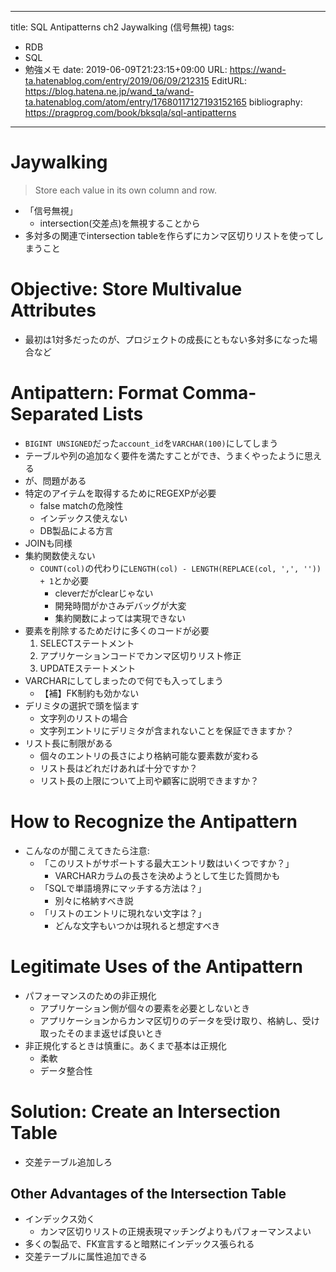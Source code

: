 ---
title: SQL Antipatterns ch2 Jaywalking (信号無視)
tags:
- RDB
- SQL
- 勉強メモ
date: 2019-06-09T21:23:15+09:00
URL: https://wand-ta.hatenablog.com/entry/2019/06/09/212315
EditURL: https://blog.hatena.ne.jp/wand_ta/wand-ta.hatenablog.com/atom/entry/17680117127193152165
bibliography: https://pragprog.com/book/bksqla/sql-antipatterns
-------------------------------------

# Jaywalking

> Store each value in its own column and row.


- 「信号無視」
    - intersection(交差点)を無視することから
- 多対多の関連でintersection tableを作らずにカンマ区切りリストを使ってしまうこと


# Objective: Store Multivalue Attributes

- 最初は1対多だったのが、プロジェクトの成長にともない多対多になった場合など

# Antipattern: Format Comma-Separated Lists

- `BIGINT UNSIGNED`だった`account_id`を`VARCHAR(100)`にしてしまう
- テーブルや列の追加なく要件を満たすことができ、うまくやったように思える
- が、問題がある
- 特定のアイテムを取得するためにREGEXPが必要
    - false matchの危険性
    - インデックス使えない
    - DB製品による方言
- JOINも同様
- 集約関数使えない
    - `COUNT(col)`の代わりに`LENGTH(col) - LENGTH(REPLACE(col, ',', '')) + 1`とか必要
        - cleverだがclearじゃない
        - 開発時間がかさみデバッグが大変
        - 集約関数によっては実現できない
- 要素を削除するためだけに多くのコードが必要
    1. SELECTステートメント
    1. アプリケーションコードでカンマ区切りリスト修正
    1. UPDATEステートメント
- VARCHARにしてしまったので何でも入ってしまう
    - 【補】FK制約も効かない
- デリミタの選択で頭を悩ます
    - 文字列のリストの場合
    - 文字列エントリにデリミタが含まれないことを保証できますか？
- リスト長に制限がある
    - 個々のエントリの長さにより格納可能な要素数が変わる
    - リスト長はどれだけあれば十分ですか？
    - リスト長の上限について上司や顧客に説明できますか？


# How to Recognize the Antipattern

- こんなのが聞こえてきたら注意:
    - 「このリストがサポートする最大エントリ数はいくつですか？」
        - VARCHARカラムの長さを決めようとして生じた質問かも
    - 「SQLで単語境界にマッチする方法は？」
        - 別々に格納すべき説
    - 「リストのエントリに現れない文字は？」
        - どんな文字もいつかは現れると想定すべき


# Legitimate Uses of the Antipattern

- パフォーマンスのための非正規化
    - アプリケーション側が個々の要素を必要としないとき
    - アプリケーションからカンマ区切りのデータを受け取り、格納し、受け取ったそのまま返せば良いとき
- 非正規化するときは慎重に。あくまで基本は正規化
    - 柔軟
    - データ整合性

# Solution: Create an Intersection Table

- 交差テーブル追加しろ


## Other Advantages of the Intersection Table

- インデックス効く
    - カンマ区切りリストの正規表現マッチングよりもパフォーマンスよい
- 多くの製品で、FK宣言すると暗黙にインデックス張られる
- 交差テーブルに属性追加できる






